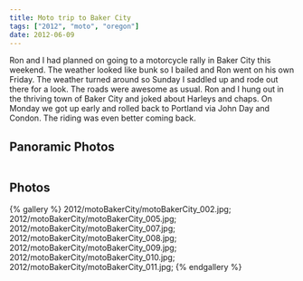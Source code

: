 ```yaml
---
title: Moto trip to Baker City
tags: ["2012", "moto", "oregon"]
date: 2012-06-09
---
```

Ron and I had planned on going to a motorcycle rally in Baker City this weekend.  The weather looked like bunk so I bailed and Ron went on his own Friday.  The weather turned around so Sunday I saddled up and rode out there for a look.  The roads were awesome as usual.  Ron and I hung out in the thriving town of Baker City and joked about Harleys and chaps.  On Monday we got up early and rolled back to Portland via John Day and Condon.  The riding was even better coming back.

<h2>Panoramic Photos</h2>
<a href="http://willprogramforfood.com/photos/moto-trip-baker-city-pano"><img alt=""  src="http://willprogramforfood.com/photos/pics/panoramic/2012/motoBakerCityPano/thumb/motoPano4.jpg" class="photo"/></a>

<h2>Photos</h2>
{% gallery %} 
2012/motoBakerCity/motoBakerCity_002.jpg;
2012/motoBakerCity/motoBakerCity_005.jpg;
2012/motoBakerCity/motoBakerCity_007.jpg;
2012/motoBakerCity/motoBakerCity_008.jpg;
2012/motoBakerCity/motoBakerCity_009.jpg;
2012/motoBakerCity/motoBakerCity_010.jpg;
2012/motoBakerCity/motoBakerCity_011.jpg;
{% endgallery %}
